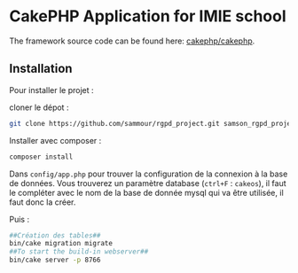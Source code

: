 # CakePHP Application for IMIE school

The framework source code can be found here: [cakephp/cakephp](https://github.com/cakephp/cakephp).

## Installation

Pour installer le projet :

cloner le dépot :
```bash
git clone https://github.com/sammour/rgpd_project.git samson_rgpd_project
```

Installer avec composer :

```bash
composer install
```

Dans `config/app.php` pour trouver la configuration de la connexion à la base de données.
Vous trouverez un paramètre database (`ctrl+F` : `cakeos`), il faut le compléter avec le nom de la base de donnée mysql qui va être utilisée, il faut donc la créer.

Puis :

```bash
##Création des tables##
bin/cake migration migrate
##To start the build-in webserver##
bin/cake server -p 8766
```
